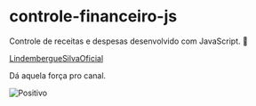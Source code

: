 # controle-financeiro-js

Controle de receitas e despesas desenvolvido com JavaScript.
:guitar:

[LindembergueSilvaOficial](https://www.youtube.com/c/lindemberguesilva)

Dá aquela força pro canal.

![Positivo](https://toppng.com/show_download/175771/positivo-sinal-positivo-e-negativo/large)